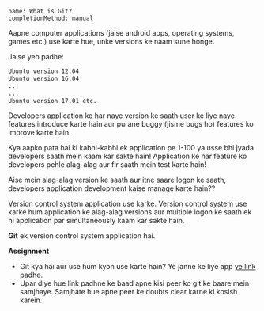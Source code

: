 ```ngMeta
name: What is Git?
completionMethod: manual
```

Aapne computer applications (jaise android apps, operating systems, games etc.) use karte hue, unke versions ke naam sune honge.

Jaise yeh padhe:
```bash
Ubuntu version 12.04
Ubuntu version 16.04
...
...
Ubuntu version 17.01 etc.
```

Developers application ke har naye version ke saath user ke liye naye features introduce karte hain aur purane buggy (jisme bugs ho) features ko improve karte hain.

Kya aapko pata hai ki kabhi-kabhi ek application pe 1-100 ya usse bhi jyada developers saath mein kaam kar sakte hain!
Application ke har feature ko developers pehle alag-alag aur fir saath mein test karte hain!

Aise mein alag-alag version ke saath aur itne saare logon ke saath, developers application development kaise manage karte hain??

Version control system application use karke. Version control system use karke hum application ke alag-alag versions aur multiple logon ke saath ek hi application par simultaneously kaam kar sakte hain.

**Git** ek version control system application hai.

**Assignment**

- Git kya hai aur use hum kyon use karte hain? Ye janne ke liye app [ye link](https://www.quora.com/What-is-git-and-why-should-I-use-it) padhe.
- Upar diye hue link padhne ke baad apne kisi peer ko git ke baare mein samjhaye. Samjhate hue apne peer ke doubts clear karne ki kosish karein.

